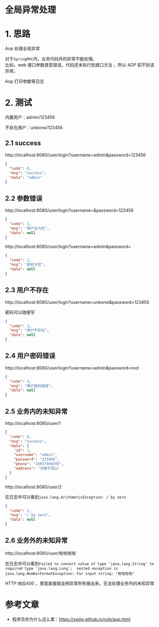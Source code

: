 # 全局异常处理

# 1. 思路

Aop 处理全局异常

对于`SpringMVC`内，业务代码外的异常不能处理。  
比如，web 接口参数类型错误，代码还未执行到接口方法 ，所以 AOP 抓不到该异常。

Aop 打印参数等日志


# 2. 测试

内置用户：admin/123456

不存在用户：unkonw/123456

## 2.1 success

http://localhost:8080/user/login?username=admin&password=123456

```json
{
  "code": 0,
  "msg": "success",
  "data": "admin"
}
```

## 2.2 参数错误

http://localhost:8080/user/login?username=&password=123456

```json
{
  "code": 2,
  "msg": "用户名为空",
  "data": null
}
```

http://localhost:8080/user/login?username=admin&password=

```json
{
  "code": 2,
  "msg": "密码为空",
  "data": null
}
```

## 2.3 用户不存在

http://localhost:8080/user/login?username=unkonw&password=123456

密码可以随便写

```json
{
  "code": 3,
  "msg": "用户不存在",
  "data": null
}
```

## 2.4 用户密码错误

http://localhost:8080/user/login?username=admin&password=root

```json
{
  "code": 4,
  "msg": "用户密码错误",
  "data": null
}
```

## 2.5 业务内的未知异常

http://localhost:8080/user/1

```json
{
  "code": 0,
  "msg": "success",
  "data": {
    "id": 1,
    "username": "admin",
    "password": "123456",
    "phone": "15037594395",
    "address": "河南平顶山"
  }
}
```

http://localhost:8080/user/2

在日志中可以看到`java.lang.ArithmeticException: / by zero`

```json
{
  "code": 1,
  "msg": "/ by zero",
  "data": null
}
```


## 2.6 业务外的未知异常

http://localhost:8080/user/啦啦啦啦

在日志中可以看到`Failed to convert value of type 'java.lang.String' to required type 'java.lang.Long'; 
nested exception is java.lang.NumberFormatException: For input string: "啦啦啦啦"`  

HTTP 响应400 ，里面直接就会把异常所有报出来，无法处理业务外的未知异常


# 参考文章

- 程序员你为什么这么累：https://xwjie.github.io/rule/aop.html

